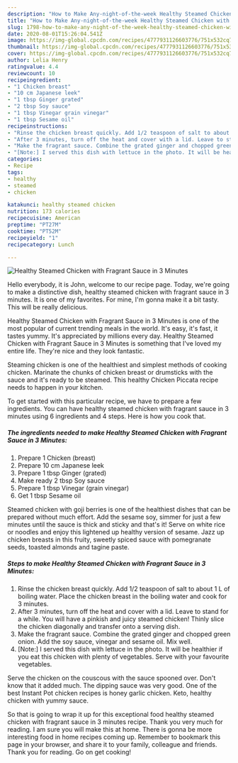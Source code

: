 ```yaml
---
description: "How to Make Any-night-of-the-week Healthy Steamed Chicken with Fragrant Sauce in 3 Minutes"
title: "How to Make Any-night-of-the-week Healthy Steamed Chicken with Fragrant Sauce in 3 Minutes"
slug: 1798-how-to-make-any-night-of-the-week-healthy-steamed-chicken-with-fragrant-sauce-in-3-minutes
date: 2020-08-01T15:26:04.541Z
image: https://img-global.cpcdn.com/recipes/4777931126603776/751x532cq70/healthy-steamed-chicken-with-fragrant-sauce-in-3-minutes-recipe-main-photo.jpg
thumbnail: https://img-global.cpcdn.com/recipes/4777931126603776/751x532cq70/healthy-steamed-chicken-with-fragrant-sauce-in-3-minutes-recipe-main-photo.jpg
cover: https://img-global.cpcdn.com/recipes/4777931126603776/751x532cq70/healthy-steamed-chicken-with-fragrant-sauce-in-3-minutes-recipe-main-photo.jpg
author: Lelia Henry
ratingvalue: 4.4
reviewcount: 10
recipeingredient:
- "1 Chicken breast"
- "10 cm Japanese leek"
- "1 tbsp Ginger grated"
- "2 tbsp Soy sauce"
- "1 tbsp Vinegar grain vinegar"
- "1 tbsp Sesame oil"
recipeinstructions:
- "Rinse the chicken breast quickly. Add 1/2 teaspoon of salt to about 1 L of boiling water. Place the chicken breast in the boiling water and cook for 3 minutes."
- "After 3 minutes, turn off the heat and cover with a lid. Leave to stand for a while. You will have a pinkish and juicy steamed chicken! Thinly slice the chicken diagonally and transfer onto a serving dish."
- "Make the fragrant sauce. Combine the grated ginger and chopped green onion. Add the soy sauce, vinegar and sesame oil. Mix well."
- "[Note:] I served this dish with lettuce in the photo. It will be healthier if you eat this chicken with plenty of vegetables. Serve with your favourite vegetables."
categories:
- Recipe
tags:
- healthy
- steamed
- chicken

katakunci: healthy steamed chicken 
nutrition: 173 calories
recipecuisine: American
preptime: "PT27M"
cooktime: "PT52M"
recipeyield: "1"
recipecategory: Lunch

---
```



![Healthy Steamed Chicken with Fragrant Sauce in 3 Minutes](https://img-global.cpcdn.com/recipes/4777931126603776/751x532cq70/healthy-steamed-chicken-with-fragrant-sauce-in-3-minutes-recipe-main-photo.jpg)

Hello everybody, it is John, welcome to our recipe page. Today, we're going to make a distinctive dish, healthy steamed chicken with fragrant sauce in 3 minutes. It is one of my favorites. For mine, I'm gonna make it a bit tasty. This will be really delicious.

Healthy Steamed Chicken with Fragrant Sauce in 3 Minutes is one of the most popular of current trending meals in the world. It's easy, it's fast, it tastes yummy. It's appreciated by millions every day. Healthy Steamed Chicken with Fragrant Sauce in 3 Minutes is something that I've loved my entire life. They're nice and they look fantastic.

Steaming chicken is one of the healthiest and simplest methods of cooking chicken. Marinate the chunks of chicken breast or drumsticks with the sauce and it&#39;s ready to be steamed. This healthy Chicken Piccata recipe needs to happen in your kitchen.


To get started with this particular recipe, we have to prepare a few ingredients. You can have healthy steamed chicken with fragrant sauce in 3 minutes using 6 ingredients and 4 steps. Here is how you cook that.

<!--inarticleads1-->

##### The ingredients needed to make Healthy Steamed Chicken with Fragrant Sauce in 3 Minutes:

1. Prepare 1 Chicken (breast)
1. Prepare 10 cm Japanese leek
1. Prepare 1 tbsp Ginger (grated)
1. Make ready 2 tbsp Soy sauce
1. Prepare 1 tbsp Vinegar (grain vinegar)
1. Get 1 tbsp Sesame oil


Steamed chicken with goji berries is one of the healthiest dishes that can be prepared without much effort. Add the sesame soy, simmer for just a few minutes until the sauce is thick and sticky and that&#39;s it! Serve on white rice or noodles and enjoy this lightened up healthy version of sesame. Jazz up chicken breasts in this fruity, sweetly spiced sauce with pomegranate seeds, toasted almonds and tagine paste. 

<!--inarticleads2-->

##### Steps to make Healthy Steamed Chicken with Fragrant Sauce in 3 Minutes:

1. Rinse the chicken breast quickly. Add 1/2 teaspoon of salt to about 1 L of boiling water. Place the chicken breast in the boiling water and cook for 3 minutes.
1. After 3 minutes, turn off the heat and cover with a lid. Leave to stand for a while. You will have a pinkish and juicy steamed chicken! Thinly slice the chicken diagonally and transfer onto a serving dish.
1. Make the fragrant sauce. Combine the grated ginger and chopped green onion. Add the soy sauce, vinegar and sesame oil. Mix well.
1. [Note:] I served this dish with lettuce in the photo. It will be healthier if you eat this chicken with plenty of vegetables. Serve with your favourite vegetables.


Serve the chicken on the couscous with the sauce spooned over. Don&#39;t know that it added much. The dipping sauce was very good. One of the best Instant Pot chicken recipes is honey garlic chicken. Keto, healthy chicken with yummy sauce. 

So that is going to wrap it up for this exceptional food healthy steamed chicken with fragrant sauce in 3 minutes recipe. Thank you very much for reading. I am sure you will make this at home. There is gonna be more interesting food in home recipes coming up. Remember to bookmark this page in your browser, and share it to your family, colleague and friends. Thank you for reading. Go on get cooking!
